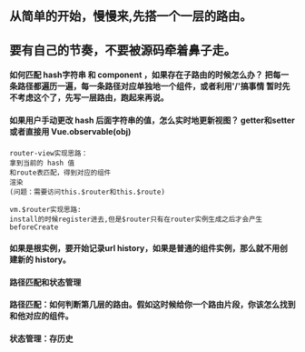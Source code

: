 ##  从简单的开始，慢慢来,先搭一个一层的路由。
##  要有自己的节奏，不要被源码牵着鼻子走。
                
#### 如何匹配 hash字符串 和 component ，如果存在子路由的时候怎么办？ 把每一条路径都遍历一遍，每一条路径对应单独地一个组件，或者利用'/'搞事情  暂时先不考虑这个了，先写一层路由，跑起来再说。       
#### 如果用户手动更改 hash 后面字符串的值，怎么实时地更新视图？ getter和setter  或者直接用 Vue.observable(obj)      

    router-view实现思路：
    拿到当前的 hash 值
    和route表匹配，得到对应的组件
    渲染
    (问题：需要访问this.$router和this.$route)        

    vm.$router实现思路:
    install的时候register进去,但是$router只有在router实例生成之后才会产生beforeCreate

#### 如果是根实例，要开始记录url history，如果是普通的组件实例，那么就不用创建新的 history。 

#### 路径匹配和状态管理

#### 路径匹配：如何判断第几层的路由。假如这时候给你一个路由片段，你该怎么找到和他对应的组件。
#### 状态管理：存历史

